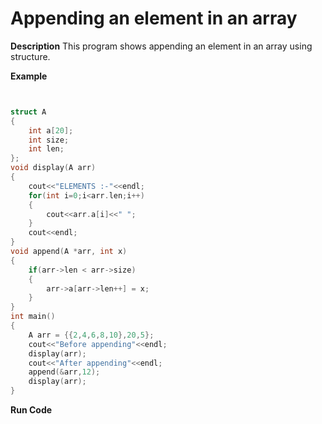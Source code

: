 # Appending an element in an array

**Description** This program shows appending an element in an array using structure.

**Example**

```cpp


struct A
{
	int a[20];
	int size;
	int len;
};
void display(A arr)
{
	cout<<"ELEMENTS :-"<<endl;
	for(int i=0;i<arr.len;i++)
	{
		cout<<arr.a[i]<<" ";
	}
	cout<<endl;
}
void append(A *arr, int x)
{
	if(arr->len < arr->size)
	{
		arr->a[arr->len++] = x;
	}
}
int main()
{
	A arr = {{2,4,6,8,10},20,5};
	cout<<"Before appending"<<endl;
	display(arr);
	cout<<"After appending"<<endl;
	append(&arr,12);
	display(arr);
}

```

**Run Code[](https://rextester.com/OIQO36422)**
